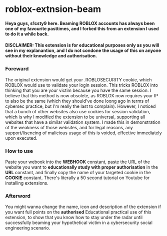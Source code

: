 # roblox-extnsion-beam
#### Heya guys, s1csty9 here. Beaming ROBLOX accounts has always been one of my favourite pasttimes, and I forked this from an extension I used to do it a while back.

#### DISCLAIMER: This extension is for educational purposes only as you will see in my explanantion, and I do not condone the usage of this on anyone without their knowledge and authorisation.

### Foreward
The original extension would get your .ROBLOSECURITY cookie, which ROBLOX would use to validate your login session. This tricks ROBLOX into thinking that you are your victim because you have the same session. I believe that this method is now obsolete, as ROBLOX now requires your IP to also be the same (which they should've done loong ago in terms of cybersec practice, but I'm really the last to complain). However, I noticed that a bunch of other websites also use cookies for session validation, which is why I modified the extension to be universal, supporting all websites that have a similar validation system. I made this in demonstration of the weakness of those websites, and for legal reasons, any support/lisencing of malicious usage of this is voided, effective immediately upon executed.

### How to use
Paste your webook into the <strong>WEBHOOK</strong> constant, paste the URL of the website you want to <strong>educationally study with proper authorisation</strong> in the <strong>URL</strong> constant, and finally copy the name of your targeted cookie in the <strong>COOKIE</strong> constant. There's literally a 50 second tutorial on Youtube for installing extensions.

### Afterword
You might wanna change the name, icon and description of the extension if you want full points on the <strong>authorised</strong> Educational practical use of this extension, to show that you know how to stay under the radar until successfully beaming your hypothetical victim in a cybersecurity social engineering scenario.
